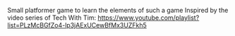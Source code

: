 Small platformer game to learn the elements of such a game 
Inspired by the video series of Tech With Tim: https://www.youtube.com/playlist?list=PLzMcBGfZo4-lp3jAExUCewBfMx3UZFkh5
